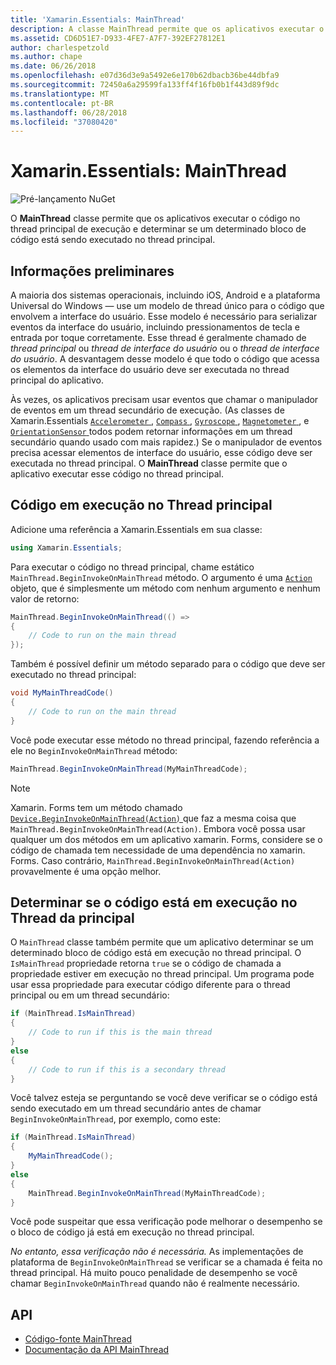 ```yaml
---
title: 'Xamarin.Essentials: MainThread'
description: A classe MainThread permite que os aplicativos executar o código no thread de execução principal.
ms.assetid: CD6D51E7-D933-4FE7-A7F7-392EF27812E1
author: charlespetzold
ms.author: chape
ms.date: 06/26/2018
ms.openlocfilehash: e07d36d3e9a5492e6e170b62dbacb36be44dbfa9
ms.sourcegitcommit: 72450a6a29599fa133ff4f16fb0b1f443d89f9dc
ms.translationtype: MT
ms.contentlocale: pt-BR
ms.lasthandoff: 06/28/2018
ms.locfileid: "37080420"
---
```

# <a name="xamarinessentials-mainthread"></a>Xamarin.Essentials: MainThread

![Pré-lançamento NuGet](~/media/shared/pre-release.png)

O **MainThread** classe permite que os aplicativos executar o código no thread principal de execução e determinar se um determinado bloco de código está sendo executado no thread principal.

## <a name="background"></a>Informações preliminares

A maioria dos sistemas operacionais, incluindo iOS, Android e a plataforma Universal do Windows — use um modelo de thread único para o código que envolvem a interface do usuário. Esse modelo é necessário para serializar eventos da interface do usuário, incluindo pressionamentos de tecla e entrada por toque corretamente. Esse thread é geralmente chamado de _thread principal_ ou _thread de interface do usuário_ ou o _thread de interface do usuário_. A desvantagem desse modelo é que todo o código que acessa os elementos da interface do usuário deve ser executada no thread principal do aplicativo. 

Às vezes, os aplicativos precisam usar eventos que chamar o manipulador de eventos em um thread secundário de execução. (As classes de Xamarin.Essentials [ `Accelerometer` ](accelerometer.md), [ `Compass` ](compass.md), [ `Gyroscope` ](gyroscope.md), [ `Magnetometer` ](magnetometer.md), e [ `OrientationSensor` ](orientation-sensor.md) todos podem retornar informações em um thread secundário quando usado com mais rapidez.) Se o manipulador de eventos precisa acessar elementos de interface do usuário, esse código deve ser executada no thread principal. O **MainThread** classe permite que o aplicativo executar esse código no thread principal.

## <a name="running-code-on-the-main-thread"></a>Código em execução no Thread principal

Adicione uma referência a Xamarin.Essentials em sua classe:

```csharp
using Xamarin.Essentials;
```

Para executar o código no thread principal, chame estático `MainThread.BeginInvokeOnMainThread` método. O argumento é uma [ `Action` ](xref:System.Action) objeto, que é simplesmente um método com nenhum argumento e nenhum valor de retorno:

```csharp
MainThread.BeginInvokeOnMainThread(() =>
{
    // Code to run on the main thread
});
```

Também é possível definir um método separado para o código que deve ser executado no thread principal:

```csharp
void MyMainThreadCode()
{
    // Code to run on the main thread
}
```

Você pode executar esse método no thread principal, fazendo referência a ele no `BeginInvokeOnMainThread` método:

```csharp
MainThread.BeginInvokeOnMainThread(MyMainThreadCode);
```

> [!NOTE]
> Xamarin. Forms tem um método chamado [ `Device.BeginInvokeOnMainThread(Action)` ](https://docs.microsoft.com/dotnet/api/xamarin.forms.device.begininvokeonmainthread) que faz a mesma coisa que `MainThread.BeginInvokeOnMainThread(Action)`. Embora você possa usar qualquer um dos métodos em um aplicativo xamarin. Forms, considere se o código de chamada tem necessidade de uma dependência no xamarin. Forms. Caso contrário, `MainThread.BeginInvokeOnMainThread(Action)` provavelmente é uma opção melhor.

## <a name="determining-if-code-is-running-on-the-main-thread"></a>Determinar se o código está em execução no Thread da principal

O `MainThread` classe também permite que um aplicativo determinar se um determinado bloco de código está em execução no thread principal. O `IsMainThread` propriedade retorna `true` se o código de chamada a propriedade estiver em execução no thread principal. Um programa pode usar essa propriedade para executar código diferente para o thread principal ou em um thread secundário:

```csharp
if (MainThread.IsMainThread)
{
    // Code to run if this is the main thread
}
else
{
    // Code to run if this is a secondary thread
}
```

Você talvez esteja se perguntando se você deve verificar se o código está sendo executado em um thread secundário antes de chamar `BeginInvokeOnMainThread`, por exemplo, como este:

```csharp
if (MainThread.IsMainThread)
{
    MyMainThreadCode();
}
else
{
    MainThread.BeginInvokeOnMainThread(MyMainThreadCode);
}
```

Você pode suspeitar que essa verificação pode melhorar o desempenho se o bloco de código já está em execução no thread principal.

_No entanto, essa verificação não é necessária._ As implementações de plataforma de `BeginInvokeOnMainThread` se verificar se a chamada é feita no thread principal. Há muito pouco penalidade de desempenho se você chamar `BeginInvokeOnMainThread` quando não é realmente necessário.

## <a name="api"></a>API

- [Código-fonte MainThread](https://github.com/xamarin/Essentials/tree/master/Xamarin.Essentials/MainThread)
- [Documentação da API MainThread](xref:Xamarin.Essentials.MainThread)
